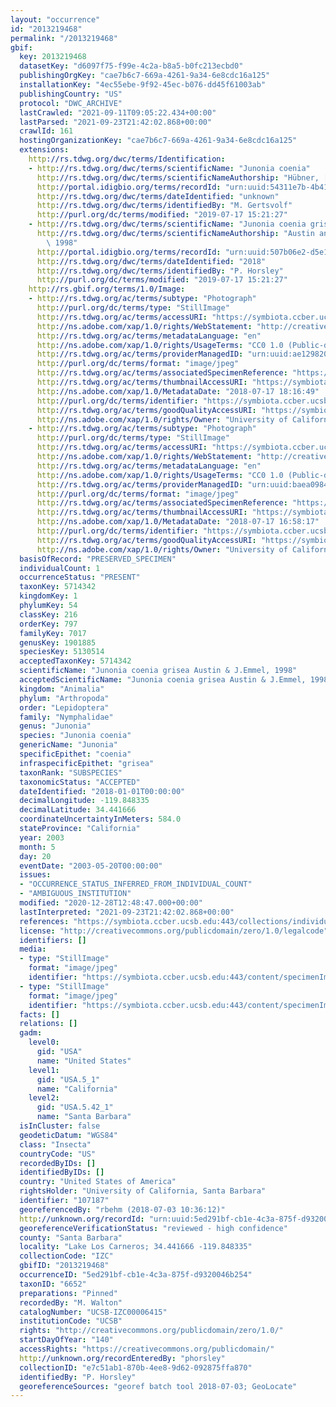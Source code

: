 ```yaml
---
layout: "occurrence"
id: "2013219468"
permalink: "/2013219468"
gbif:
  key: 2013219468
  datasetKey: "d6097f75-f99e-4c2a-b8a5-b0fc213ecbd0"
  publishingOrgKey: "cae7b6c7-669a-4261-9a34-6e8cdc16a125"
  installationKey: "4ec55ebe-9f92-45ec-b076-dd45f61003ab"
  publishingCountry: "US"
  protocol: "DWC_ARCHIVE"
  lastCrawled: "2021-09-11T09:05:22.434+00:00"
  lastParsed: "2021-09-23T21:42:02.868+00:00"
  crawlId: 161
  hostingOrganizationKey: "cae7b6c7-669a-4261-9a34-6e8cdc16a125"
  extensions:
    http://rs.tdwg.org/dwc/terms/Identification:
    - http://rs.tdwg.org/dwc/terms/scientificName: "Junonia coenia"
      http://rs.tdwg.org/dwc/terms/scientificNameAuthorship: "Hübner, [1822]"
      http://portal.idigbio.org/terms/recordId: "urn:uuid:54311e7b-4b41-4d1f-adba-a5ed6d280816"
      http://rs.tdwg.org/dwc/terms/dateIdentified: "unknown"
      http://rs.tdwg.org/dwc/terms/identifiedBy: "M. Gertsvolf"
      http://purl.org/dc/terms/modified: "2019-07-17 15:21:27"
    - http://rs.tdwg.org/dwc/terms/scientificName: "Junonia coenia grisea"
      http://rs.tdwg.org/dwc/terms/scientificNameAuthorship: "Austin and J. Emmel,\
        \ 1998"
      http://portal.idigbio.org/terms/recordId: "urn:uuid:507b06e2-d5e1-4733-adff-c922a4ce3b72"
      http://rs.tdwg.org/dwc/terms/dateIdentified: "2018"
      http://rs.tdwg.org/dwc/terms/identifiedBy: "P. Horsley"
      http://purl.org/dc/terms/modified: "2019-07-17 15:21:27"
    http://rs.gbif.org/terms/1.0/Image:
    - http://rs.tdwg.org/ac/terms/subtype: "Photograph"
      http://purl.org/dc/terms/type: "StillImage"
      http://rs.tdwg.org/ac/terms/accessURI: "https://symbiota.ccber.ucsb.edu:443/content/specimenImages/UCSB_IZC/UCSB-IZC00006/UCSB-IZC00006415_1_lg.jpg"
      http://ns.adobe.com/xap/1.0/rights/WebStatement: "http://creativecommons.org/publicdomain/zero/1.0/"
      http://rs.tdwg.org/ac/terms/metadataLanguage: "en"
      http://ns.adobe.com/xap/1.0/rights/UsageTerms: "CC0 1.0 (Public-domain)"
      http://rs.tdwg.org/ac/terms/providerManagedID: "urn:uuid:ae129820-4598-4c01-a902-eb84cb5e9434"
      http://purl.org/dc/terms/format: "image/jpeg"
      http://rs.tdwg.org/ac/terms/associatedSpecimenReference: "https://symbiota.ccber.ucsb.edu:443/collections/individual/index.php?occid=107187"
      http://rs.tdwg.org/ac/terms/thumbnailAccessURI: "https://symbiota.ccber.ucsb.edu:443/content/specimenImages/UCSB_IZC/UCSB-IZC00006/UCSB-IZC00006415_1_tn.jpg"
      http://ns.adobe.com/xap/1.0/MetadataDate: "2018-07-17 18:16:49"
      http://purl.org/dc/terms/identifier: "https://symbiota.ccber.ucsb.edu:443/content/specimenImages/UCSB_IZC/UCSB-IZC00006/UCSB-IZC00006415_1_lg.jpg"
      http://rs.tdwg.org/ac/terms/goodQualityAccessURI: "https://symbiota.ccber.ucsb.edu:443/content/specimenImages/UCSB_IZC/UCSB-IZC00006/UCSB-IZC00006415_1.jpg"
      http://ns.adobe.com/xap/1.0/rights/Owner: "University of California, Santa Barbara"
    - http://rs.tdwg.org/ac/terms/subtype: "Photograph"
      http://purl.org/dc/terms/type: "StillImage"
      http://rs.tdwg.org/ac/terms/accessURI: "https://symbiota.ccber.ucsb.edu:443/content/specimenImages/UCSB_IZC/UCSB-IZC00006/UCSB-IZC00006415_lg.jpg"
      http://ns.adobe.com/xap/1.0/rights/WebStatement: "http://creativecommons.org/publicdomain/zero/1.0/"
      http://rs.tdwg.org/ac/terms/metadataLanguage: "en"
      http://ns.adobe.com/xap/1.0/rights/UsageTerms: "CC0 1.0 (Public-domain)"
      http://rs.tdwg.org/ac/terms/providerManagedID: "urn:uuid:baea0984-7e2c-4b20-a583-2ed92e41ded0"
      http://purl.org/dc/terms/format: "image/jpeg"
      http://rs.tdwg.org/ac/terms/associatedSpecimenReference: "https://symbiota.ccber.ucsb.edu:443/collections/individual/index.php?occid=107187"
      http://rs.tdwg.org/ac/terms/thumbnailAccessURI: "https://symbiota.ccber.ucsb.edu:443/content/specimenImages/UCSB_IZC/UCSB-IZC00006/UCSB-IZC00006415_tn.jpg"
      http://ns.adobe.com/xap/1.0/MetadataDate: "2018-07-17 16:58:17"
      http://purl.org/dc/terms/identifier: "https://symbiota.ccber.ucsb.edu:443/content/specimenImages/UCSB_IZC/UCSB-IZC00006/UCSB-IZC00006415_lg.jpg"
      http://rs.tdwg.org/ac/terms/goodQualityAccessURI: "https://symbiota.ccber.ucsb.edu:443/content/specimenImages/UCSB_IZC/UCSB-IZC00006/UCSB-IZC00006415.jpg"
      http://ns.adobe.com/xap/1.0/rights/Owner: "University of California, Santa Barbara"
  basisOfRecord: "PRESERVED_SPECIMEN"
  individualCount: 1
  occurrenceStatus: "PRESENT"
  taxonKey: 5714342
  kingdomKey: 1
  phylumKey: 54
  classKey: 216
  orderKey: 797
  familyKey: 7017
  genusKey: 1901885
  speciesKey: 5130514
  acceptedTaxonKey: 5714342
  scientificName: "Junonia coenia grisea Austin & J.Emmel, 1998"
  acceptedScientificName: "Junonia coenia grisea Austin & J.Emmel, 1998"
  kingdom: "Animalia"
  phylum: "Arthropoda"
  order: "Lepidoptera"
  family: "Nymphalidae"
  genus: "Junonia"
  species: "Junonia coenia"
  genericName: "Junonia"
  specificEpithet: "coenia"
  infraspecificEpithet: "grisea"
  taxonRank: "SUBSPECIES"
  taxonomicStatus: "ACCEPTED"
  dateIdentified: "2018-01-01T00:00:00"
  decimalLongitude: -119.848335
  decimalLatitude: 34.441666
  coordinateUncertaintyInMeters: 584.0
  stateProvince: "California"
  year: 2003
  month: 5
  day: 20
  eventDate: "2003-05-20T00:00:00"
  issues:
  - "OCCURRENCE_STATUS_INFERRED_FROM_INDIVIDUAL_COUNT"
  - "AMBIGUOUS_INSTITUTION"
  modified: "2020-12-28T12:48:47.000+00:00"
  lastInterpreted: "2021-09-23T21:42:02.868+00:00"
  references: "https://symbiota.ccber.ucsb.edu:443/collections/individual/index.php?occid=107187"
  license: "http://creativecommons.org/publicdomain/zero/1.0/legalcode"
  identifiers: []
  media:
  - type: "StillImage"
    format: "image/jpeg"
    identifier: "https://symbiota.ccber.ucsb.edu:443/content/specimenImages/UCSB_IZC/UCSB-IZC00006/UCSB-IZC00006415_lg.jpg"
  - type: "StillImage"
    format: "image/jpeg"
    identifier: "https://symbiota.ccber.ucsb.edu:443/content/specimenImages/UCSB_IZC/UCSB-IZC00006/UCSB-IZC00006415_1_lg.jpg"
  facts: []
  relations: []
  gadm:
    level0:
      gid: "USA"
      name: "United States"
    level1:
      gid: "USA.5_1"
      name: "California"
    level2:
      gid: "USA.5.42_1"
      name: "Santa Barbara"
  isInCluster: false
  geodeticDatum: "WGS84"
  class: "Insecta"
  countryCode: "US"
  recordedByIDs: []
  identifiedByIDs: []
  country: "United States of America"
  rightsHolder: "University of California, Santa Barbara"
  identifier: "107187"
  georeferencedBy: "rbehm (2018-07-03 10:36:12)"
  http://unknown.org/recordId: "urn:uuid:5ed291bf-cb1e-4c3a-875f-d9320046b254"
  georeferenceVerificationStatus: "reviewed - high confidence"
  county: "Santa Barbara"
  locality: "Lake Los Carneros; 34.441666 -119.848335"
  collectionCode: "IZC"
  gbifID: "2013219468"
  occurrenceID: "5ed291bf-cb1e-4c3a-875f-d9320046b254"
  taxonID: "6652"
  preparations: "Pinned"
  recordedBy: "M. Walton"
  catalogNumber: "UCSB-IZC00006415"
  institutionCode: "UCSB"
  rights: "http://creativecommons.org/publicdomain/zero/1.0/"
  startDayOfYear: "140"
  accessRights: "https://creativecommons.org/publicdomain/"
  http://unknown.org/recordEnteredBy: "phorsley"
  collectionID: "e7c51ab1-870b-4ee8-9d62-092875ffa870"
  identifiedBy: "P. Horsley"
  georeferenceSources: "georef batch tool 2018-07-03; GeoLocate"
---
```

